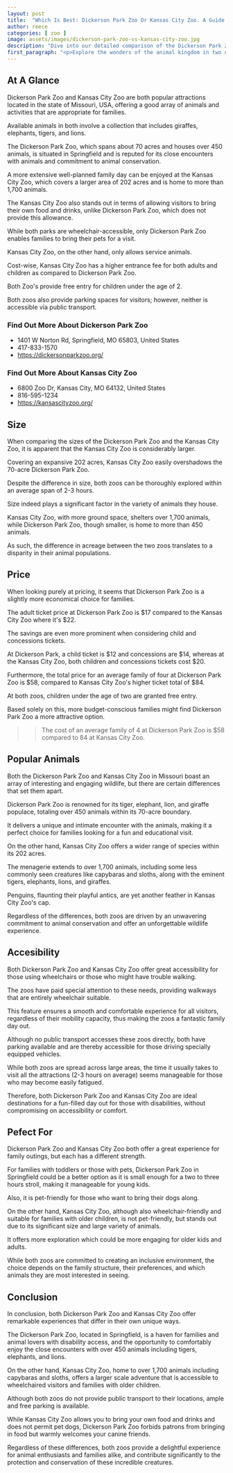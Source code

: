 ```yaml
---
layout: post
title:  "Which Is Best: Dickerson Park Zoo Or Kansas City Zoo. A Guide To Which Is The Best Zoo In Missouri, USA"
author: reece
categories: [ zoo ]
image: assets/images/dickerson-park-zoo-vs-kansas-city-zoo.jpg
description: "Dive into our detailed comparison of the Dickerson Park Zoo and Kansas City Zoo, exploring exhibits, educational opportunities, conservation efforts, and fun attractions to aid your decision for your next family adventure."
first_paragraph: "<p>Explore the wonders of the animal kingdom in two of Missouri's prominent zoos: Dickerson Park Zoo and Kansas City Zoo.</p><p>These destinations, though both magnificent, offer unique experiences, from the types of animals they house to the amenities and services they provide.</p><p>Witness the majestic tigers, giraffes, and elephants up close, understand the conservation efforts being undertaken, and enjoy a family day out where their accessibility caters to everyone.</p><p>This blog post provides a detailed comparison to help you choose your next zoo adventure.</p><p>Whether you're planning for a fun day with the kids, a group outing, or simply fulfilling your curiosity about our world’s fantastic animal species, this insightful article will guide you through the unique features that set Dickerson Park and Kansas City Zoo apart.</p>"
---
```


<div class="overview" markdown="1"> 

## At A Glance 

Dickerson Park Zoo and Kansas City Zoo are both popular attractions located in the state of Missouri, USA, offering a good array of animals and activities that are appropriate for families. 

Available animals in both involve a collection that includes giraffes, elephants, tigers, and lions. 

The Dickerson Park Zoo, which spans about 70 acres and houses over 450 animals, is situated in Springfield and is reputed for its close encounters with animals and commitment to animal conservation. 

A more extensive well-planned family day can be enjoyed at the Kansas City Zoo, which covers a larger area of 202 acres and is home to more than 1,700 animals. 

The Kansas City Zoo also stands out in terms of allowing visitors to bring their own food and drinks, unlike Dickerson Park Zoo, which does not provide this allowance. 

While both parks are wheelchair-accessible, only Dickerson Park Zoo enables families to bring their pets for a visit. 

Kansas City Zoo, on the other hand, only allows service animals. 

Cost-wise, Kansas City Zoo has a higher entrance fee for both adults and children as compared to Dickerson Park Zoo. 

Both Zoo's provide free entry for children under the age of 2. 

Both zoos also provide parking spaces for visitors; however, neither is accessible via public transport.

<div class="find-out-more" markdown="1">

### Find Out More About Dickerson Park Zoo

- 1401 W Norton Rd, Springfield, MO 65803, United States
- 417-833-1570
- https://dickersonparkzoo.org/


</div>



<div class="find-out-more" markdown="1">

### Find Out More About Kansas City Zoo

- 6800 Zoo Dr, Kansas City, MO 64132, United States
- 816-595-1234
- https://kansascityzoo.org/


</div>

</div>
    
    

## Size 

When comparing the sizes of the Dickerson Park Zoo and the Kansas City Zoo, it is apparent that the Kansas City Zoo is considerably larger. 

Covering an expansive 202 acres, Kansas City Zoo easily overshadows the 70-acre Dickerson Park Zoo. 

Despite the difference in size, both zoos can be thoroughly explored within an average span of 2-3 hours. 

Size indeed plays a significant factor in the variety of animals they house. 

Kansas City Zoo, with more ground space, shelters over 1,700 animals, while Dickerson Park Zoo, though smaller, is home to more than 450 animals. 

As such, the difference in acreage between the two zoos translates to a disparity in their animal populations.

## Price 

When looking purely at pricing, it seems that Dickerson Park Zoo is a slightly more economical choice for families. 

The adult ticket price at Dickerson Park Zoo is $17 compared to the Kansas City Zoo where it's $22. 

The savings are even more prominent when considering child and concessions tickets. 

At Dickerson Park, a child ticket is $12 and concessions are $14, whereas at the Kansas City Zoo, both children and concessions tickets cost $20. 

Furthermore, the total price for an average family of four at Dickerson Park Zoo is $58, compared to Kansas City Zoo's higher ticket total of $84. 

At both zoos, children under the age of two are granted free entry. 

Based solely on this, more budget-conscious families might find Dickerson Park Zoo a more attractive option.

>> The cost of an average family of 4 at Dickerson Park Zoo is $58 compared to 84 at Kansas City Zoo.



## Popular Animals 

Both the Dickerson Park Zoo and Kansas City Zoo in Missouri boast an array of interesting and engaging wildlife, but there are certain differences that set them apart. 

Dickerson Park Zoo is renowned for its tiger, elephant, lion, and giraffe populace, totaling over 450 animals within its 70-acre boundary. 

It delivers a unique and intimate encounter with the animals, making it a perfect choice for families looking for a fun and educational visit. 

On the other hand, Kansas City Zoo offers a wider range of species within its 202 acres. 

The menagerie extends to over 1,700 animals, including some less commonly seen creatures like capybaras and sloths, along with the eminent tigers, elephants, lions, and giraffes. 

Penguins, flaunting their playful antics, are yet another feather in Kansas City Zoo's cap. 

Regardless of the differences, both zoos are driven by an unwavering commitment to animal conservation and offer an unforgettable wildlife experience.

## Accesibility 

Both Dickerson Park Zoo and Kansas City Zoo offer great accessibility for those using wheelchairs or those who might have trouble walking. 

The zoos have paid special attention to these needs, providing walkways that are entirely wheelchair suitable. 

This feature ensures a smooth and comfortable experience for all visitors, regardless of their mobility capacity, thus making the zoos a fantastic family day out. 

Although no public transport accesses these zoos directly, both have parking available and are thereby accessible for those driving specially equipped vehicles. 

While both zoos are spread across large areas, the time it usually takes to visit all the attractions (2-3 hours on average) seems manageable for those who may become easily fatigued. 

Therefore, both Dickerson Park Zoo and Kansas City Zoo are ideal destinations for a fun-filled day out for those with disabilities, without compromising on accessibility or comfort.

## Pefect For 

Dickerson Park Zoo and Kansas City Zoo both offer a great experience for family outings, but each has a different strength. 

For families with toddlers or those with pets, Dickerson Park Zoo in Springfield could be a better option as it is small enough for a two to three hours stroll, making it manageable for young kids. 

Also, it is pet-friendly for those who want to bring their dogs along. 

On the other hand, Kansas City Zoo, although also wheelchair-friendly and suitable for families with older children, is not pet-friendly, but stands out due to its significant size and large variety of animals. 

It offers more exploration which could be more engaging for older kids and adults. 

While both zoos are committed to creating an inclusive environment, the choice depends on the family structure, their preferences, and which animals they are most interested in seeing.

## Conclusion 

In conclusion, both Dickerson Park Zoo and Kansas City Zoo offer remarkable experiences that differ in their own unique ways. 

The Dickerson Park Zoo, located in Springfield, is a haven for families and animal lovers with disability access, and the opportunity to comfortably enjoy the close encounters with over 450 animals including tigers, elephants, and lions. 

On the other hand, Kansas City Zoo, home to over 1,700 animals including capybaras and sloths, offers a larger scale adventure that is accessible to wheelchaired visitors and families with older children. 

Although both zoos do not provide public transport to their locations, ample and free parking is available. 

While Kansas City Zoo allows you to bring your own food and drinks and does not permit pet dogs, Dickerson Park Zoo forbids patrons from bringing in food but warmly welcomes your canine friends. 

Regardless of these differences, both zoos provide a delightful experience for animal enthusiasts and families alike, and contribute significantly to the protection and conservation of these incredible creatures.
